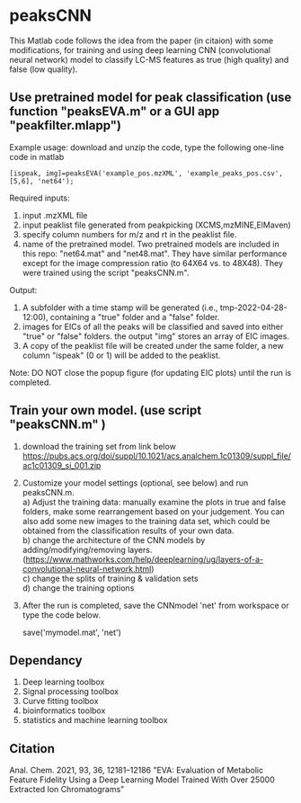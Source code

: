 # peaksCNN
This Matlab code follows the idea from the paper (in citaion) with some modifications, for training and using deep learning CNN (convolutional neural network) model to classify LC-MS features as true (high quality) and false (low quality).

## Use pretrained model for peak classification (use function "peaksEVA.m" or a GUI app "peakfilter.mlapp")
Example usage: download and unzip the code, type the following one-line code in matlab

    [ispeak, img]=peaksEVA('example_pos.mzXML', 'example_peaks_pos.csv', [5,6], 'net64');

Required inputs:
1) input .mzXML file
2) input peaklist file generated from peakpicking (XCMS,mzMINE,ElMaven)
3) specify column numbers for m/z and rt in the peaklist file.
4) name of the pretrained model. Two pretrained models are included in this repo: "net64.mat" and "net48.mat". They have similar performance except for the image compression ratio (to 64X64  vs. to 48X48). They were trained using the script "peaksCNN.m".

Output:
 1) A subfolder with a time stamp will be generated (i.e., tmp-2022-04-28-12:00), containing a "true" folder and a "false" folder. 
 2) images for EICs of all the peaks will be classified and saved into either "true" or "false" folders.  the output "img" stores an array of EIC images.
 3) A copy of the peaklist file will be created under the same folder, a new column "ispeak" (0 or 1) will be added to the peaklist.

Note: DO NOT close the popup figure (for updating EIC plots) until the run is completed.

## Train your own model. (use script "peaksCNN.m" )
1) download the training set from link below
https://pubs.acs.org/doi/suppl/10.1021/acs.analchem.1c01309/suppl_file/ac1c01309_si_001.zip
2) Customize your model settings (optional, see below) and run peaksCNN.m.
<br /> a) Adjust the training data: manually examine the plots in true and false folders, make some rearrangement based on your judgement. You can also add some new images to the training data set, which could be obtained from the classification results of your own data.
<br /> b) change the architecture of the CNN models by adding/modifying/removing layers. (https://www.mathworks.com/help/deeplearning/ug/layers-of-a-convolutional-neural-network.html) 
<br /> c) change the splits of training & validation sets
<br /> d) change the training options
3) After the run is completed, save the CNNmodel 'net' from workspace or type the code below. 
    
    save('mymodel.mat', 'net')
## Dependancy
1) Deep learning toolbox
2) Signal processing toolbox
3) Curve fitting toolbox
4) bioinformatics toolbox
5) statistics and machine learning toolbox
## Citation 
Anal. Chem. 2021, 93, 36, 12181–12186 "EVA: Evaluation of Metabolic Feature Fidelity Using a Deep Learning Model Trained With Over 25000 Extracted Ion Chromatograms"

